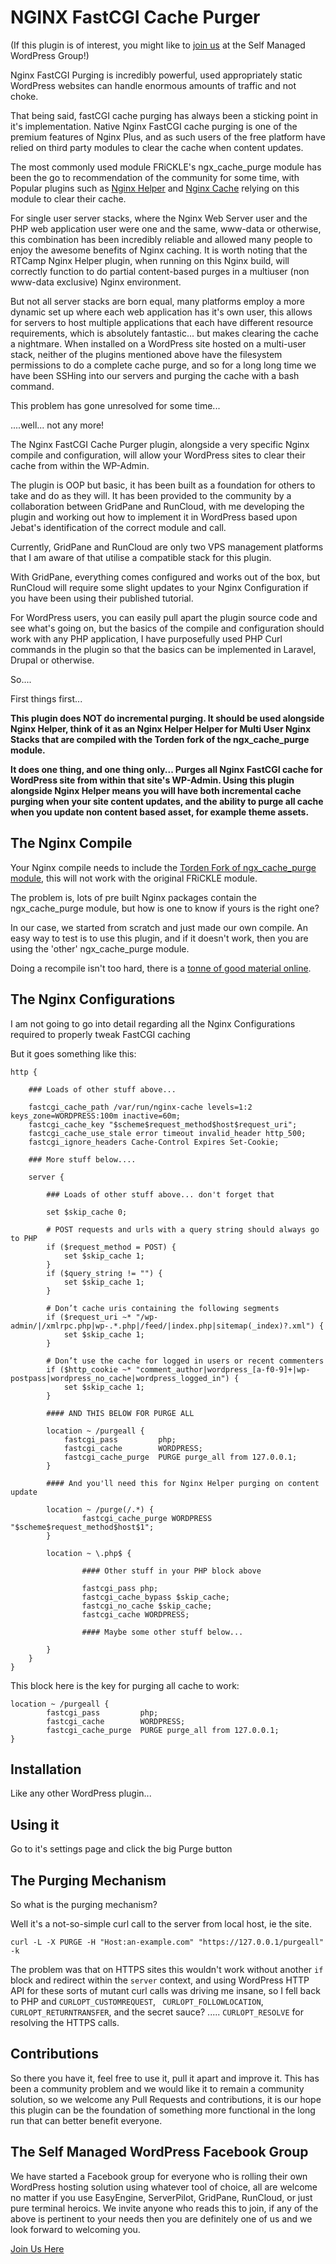 # NGINX FastCGI Cache Purger

(If this plugin is of interest, you might like to [join us](https://www.facebook.com/groups/selfmanagedwordpress) at the Self Managed WordPress Group!)

Nginx FastCGI Purging is incredibly powerful, used appropriately static WordPress websites can handle enormous amounts of traffic and not choke.

That being said, fastCGI cache purging has always been a sticking point in it's implementation. Native Nginx FastCGI cache purging is one of the premium features of Nginx Plus, and as such users of the free platform have relied on third party modules to clear the cache when content updates.

The most commonly used module FRiCKLE's ngx_cache_purge module has been the go to recommendation of the community for some time, with Popular plugins such as [Nginx Helper](https://wordpress.org/plugins/nginx-helper/) and [Nginx Cache](https://wordpress.org/plugins/nginx-cache/) relying on this module to clear their cache.

For single user server stacks, where the Nginx Web Server user and the PHP web application user were one and the same, www-data or otherwise, this combination has been incredibly reliable and allowed many people to enjoy the awesome benefits of Nginx caching. It is worth noting that the RTCamp Nginx Helper plugin, when running on this Nginx build, will correctly function to do partial content-based purges in a multiuser (non www-data exclusive) Nginx environment. 

But not all server stacks are born equal, many platforms employ a more dynamic set up where each web application has it's own user, this allows for servers to host multiple applications that each have different resource requirements, which is absolutely fantastic... but makes clearing the cache a nightmare. When installed on a WordPress site hosted on a multi-user stack, neither of the plugins mentioned above have the filesystem permissions to do a complete cache purge, and so for a long long time we have been SSHing into our servers and purging the cache with a bash command.

This problem has gone unresolved for some time...

....well... not any more!

The Nginx FastCGI Cache Purger plugin, alongside a very specific Nginx compile and configuration, will allow your WordPress sites to clear their cache from within the WP-Admin.

The plugin is OOP but basic, it has been built as a foundation for others to take and do as they will. It has been provided to the community by a collaboration between GridPane and RunCloud, with me developing the plugin and working out how to implement it in WordPress based upon Jebat's identification of the correct module and call. 

Currently, GridPane and RunCloud are only two VPS management platforms that I am aware of that utilise a compatible stack for this plugin.

With GridPane, everything comes configured and works out of the box, but RunCloud will require some slight updates to your Nginx Configuration if you have been using their published tutorial.

For WordPress users, you can easily pull apart the plugin source code and see what's going on, but the basics of the compile and configuration should work with any PHP application, I have purposefully used PHP Curl commands in the plugin so that the basics can be implemented in Laravel, Drupal or otherwise.

So....

First things first...

**This plugin does NOT do incremental purging. It should be used alongside Nginx Helper, think of it as an Nginx Helper Helper for Multi User Nginx Stacks that are compiled with the Torden fork of the ngx_cache_purge module.**

**It does one thing, and one thing only... Purges all Nginx FastCGI cache for WordPress site from within that site's WP-Admin. Using this plugin alongside Nginx Helper means you will have both incremental cache purging when your site content updates, and the ability to purge all cache when you update non content based asset, for example theme assets.**

## The Nginx Compile

Your Nginx compile needs to include the [Torden Fork of ngx_cache_purge module](https://github.com/torden/ngx_cache_purge), this will not work with the original FRiCKLE module.

The problem is, lots of pre built Nginx packages contain the ngx_cache_purge module, but how is one to know if yours is the right one?

In our case, we started from scratch and just made our own compile. An easy way to test is to use this plugin, and if it doesn't work, then you are using the 'other' ngx_cache_purge module.

Doing a recompile isn't too hard, there is a [tonne of good material online](https://serversforhackers.com/c/compiling-third-party-modules-into-nginx).

## The Nginx Configurations

I am not going to go into detail regarding all the Nginx Configurations required to properly tweak FastCGI caching

But it goes something like this:

````
http {

    ### Loads of other stuff above...
    
    fastcgi_cache_path /var/run/nginx-cache levels=1:2 keys_zone=WORDPRESS:100m inactive=60m;
    fastcgi_cache_key "$scheme$request_method$host$request_uri";
    fastcgi_cache_use_stale error timeout invalid_header http_500;
    fastcgi_ignore_headers Cache-Control Expires Set-Cookie;
   
    ### More stuff below....
   
    server {
       
        ### Loads of other stuff above... don't forget that
        
        set $skip_cache 0;
        
        # POST requests and urls with a query string should always go to PHP
        if ($request_method = POST) {
            set $skip_cache 1;
        }   
        if ($query_string != "") {
            set $skip_cache 1;
        }   
        
        # Don’t cache uris containing the following segments
        if ($request_uri ~* "/wp-admin/|/xmlrpc.php|wp-.*.php|/feed/|index.php|sitemap(_index)?.xml") {
            set $skip_cache 1;
        }   
        
        # Don’t use the cache for logged in users or recent commenters
        if ($http_cookie ~* "comment_author|wordpress_[a-f0-9]+|wp-postpass|wordpress_no_cache|wordpress_logged_in") {
            set $skip_cache 1;
        }
        
        #### AND THIS BELOW FOR PURGE ALL
        
        location ~ /purgeall {
            fastcgi_pass         php;
            fastcgi_cache        WORDPRESS;
            fastcgi_cache_purge  PURGE purge_all from 127.0.0.1;
        }
        
        #### And you'll need this for Nginx Helper purging on content update
        
        location ~ /purge(/.*) {
        	    fastcgi_cache_purge WORDPRESS "$scheme$request_method$host$1";
        }	
        
        location ~ \.php$ {
                
                #### Other stuff in your PHP block above
                   
                fastcgi_pass php;
                fastcgi_cache_bypass $skip_cache;
                fastcgi_no_cache $skip_cache;
                fastcgi_cache WORDPRESS;
                
                #### Maybe some other stuff below...
                
        }
    }
}
````

This block here is the key for purging all cache to work:

````
location ~ /purgeall {
        fastcgi_pass         php;
        fastcgi_cache        WORDPRESS;
        fastcgi_cache_purge  PURGE purge_all from 127.0.0.1;
}
````

## Installation

Like any other WordPress plugin...

## Using it

Go to it's settings page and click the big Purge button

## The Purging Mechanism

So what is the purging mechanism?

Well it's a not-so-simple curl call to the server from local host, ie the site.

````
curl -L -X PURGE -H "Host:an-example.com" "https://127.0.0.1/purgeall" -k
````

The problem was that on HTTPS sites this wouldn't work without another `if` block and redirect within the `server` context, and using WordPress HTTP API for these sorts of mutant curl calls was driving me insane, so I fell back to PHP and `CURLOPT_CUSTOMREQUEST`, ` CURLOPT_FOLLOWLOCATION`, `CURLOPT_RETURNTRANSFER`, and the secret sauce? ..... `CURLOPT_RESOLVE` for resolving the HTTPS calls.

## Contributions

So there you have it, feel free to use it, pull it apart and improve it. This has been a community problem and we would like it to remain a community solution, so we welcome any Pull Requests and contributions, it is our hope this plugin can be the foundation of something more functional in the long run that can better benefit everyone.

## The Self Managed WordPress Facebook Group

We have started a Facebook group for everyone who is rolling their own WordPress hosting solution using whatever tool of choice, all are welcome no matter if you use EasyEngine, ServerPilot, GridPane, RunCloud, or just pure terminal heroics. We invite anyone who reads this to join, if any of the above is pertinent to your needs then you are definitely one of us and we look forward to welcoming you.

[Join Us Here](https://www.facebook.com/groups/selfmanagedwordpress)












